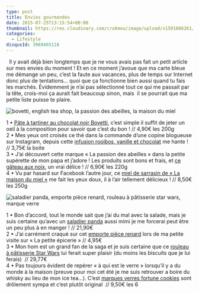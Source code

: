 ```yaml
---
type: post
title: Envies gourmandes
date: 2015-07-25T13:15:54+00:00
thumbnail: https://res.cloudinary.com/crokmou/image/upload/v1501606261/Wishlist-1-160x107_lgdehb.jpg
categories: 
  - Lifestyle
disqusId: 3969465118
---
```


  Il y avait déjà bien longtemps que je ne vous avais pas fait un petit article sur mes envies du moment ! Et en ce moment j’avoue que ma carte bleue me démange un peu, c’est la faute aux vacances, plus de temps sur Internet donc plus de tentations… quoi que ça fonctionne bien aussi quand tu fais les marchés. Évidemment je n’ai pas sélectionné tout ce qui me passait par la tête, crois-moi ça aurait fait beaucoup sinon, mais  il se pourrait que ma petite liste puisse te plaire.  

![bovetti, english tea shop, la passion des abeilles, la maison du miel](https://res.cloudinary.com/crokmou/image/upload/v1501606263/Wishlist-1.1_lu15oz.jpg)

1 • [Pâte à tartiner au chocolat noir Bovetti](http://www.lepanierdeglantine.com/pate-a-tartiner-noix-et-chocolat-noir-bovetti-200g-a9423.html), c’est simple il suffit de jeter un oeil à la composition pour savoir que c’est du bon ! // 4,90€ les 200g  
2 • Mes yeux ont croisés ce thé dans la commande d’une copine blogueuse sur Instagram, depuis cette [infusion rooibos, vanille et chocolat](http://sebio.be/fr/infusions-bien-etre/7193-rooibos-chocolat-vanille-bio-20-infusettes.html) me hante ! // 3,75€ la boite  
3 • J’ai découvert cette marque « La passion des abeilles » dans la petite supérette de mon papa et j’adore ! Les produits sont bons et frais, et [ce gâteau aux noix](http://www.bienmanger.com/1F18965_Gateau_Aux_Noix_Beurre.html), un vrai délice ! // 6,90€ les 220g  
4 • Vu par hasard sur Facebook l’autre jour, ce [miel de sarrasin de « La maison du miel »](http://maisondumiel.fr/collection-miels-de-toujours/19-miel-de-sarrasin-de-france.html#/conditionement-250g) me fait les yeux doux, il à l’air tellement délicieux ! // 8,50€ les 250g

![saladier panda, emporte pièce renard, rouleau à pâtisserie star wars, marque verre](https://res.cloudinary.com/crokmou/image/upload/v1501606266/Wishlist-1.2_dx4pm3.jpg)

1 • Bon d’accord, tout le monde sait que j’ai du mal avec la salade, mais je suis certaine qu’avec un [saladier panda](http://www.coindugeek.com/art-de-la-table-deco/5450-saladier-panda.html) aussi mimi je me forcerai peut être un peu plus à en manger ! // 21,90€  
2 • J’ai carrément craqué sur cet [emporte pièce renard](http://la-petite-epicerie.fr/fr/empote-pieces/8618-emporte-piece-renard-assis.html) lors de ma petite visite sur « La petite épicerie » // 4,95€  
3 • Mon hom est un grand fan de la saga et je suis certaine que ce [rouleau à pâtisserie Star Wars](https://www.etsy.com/fr/listing/218464400/starwars-rouleau-a-patisserie-engrave-au?ref=shop_home_active_6) lui ferait super plaisir (du moins les biscuits que je lui ferais)  // 29,77€  
4 • Pas toujours évident de repérer « à qui est le verre » lorsqu’il y a du monde à la maison (preuve pour moi cet été je me suis retrouver a boire du whisky au lieu de mon ice tea…). C’est [marques verres fortune cookies](http://www.luhyshop.com/fr/1814--marque-verres-fortune-cookies.html) sont drôlement sympa et c’est plutôt original  // 9,50€ les 6